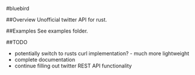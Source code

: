 #bluebird

##Overview
Unofficial twitter API for rust.

##Examples
See examples folder.

##TODO
- potentially switch to rusts curl implementation? - much more lightweight
- complete documentation
- continue filling out twitter REST API functionality

